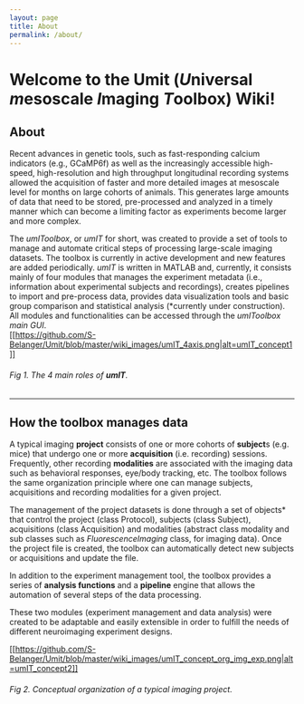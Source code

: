 ```yaml
---
layout: page
title: About
permalink: /about/
---
```


# Welcome to the Umit (*U*niversal *m*esoscale *I*maging *T*oolbox) Wiki!  
## About  
Recent advances in genetic tools, such as fast-responding calcium indicators (e.g., GCaMP6f) as well as the increasingly accessible high-speed, high-resolution and high throughput longitudinal recording systems allowed the acquisition of faster and more detailed images at mesoscale level for months on large cohorts of animals. This generates large amounts of data that need to be stored, pre-processed and analyzed in a timely manner which can become a limiting factor as experiments become larger and more complex.   

The *umIToolbox*, or *umIT* for short,  was created to provide a set of tools to manage and automate critical steps of processing large-scale imaging datasets. The toolbox is currently in active development and new features are added periodically. *umIT* is written in MATLAB and, currently, it consists mainly of four modules that manages the experiment metadata (i.e., information about experimental subjects and recordings), creates pipelines to import and pre-process data, provides data visualization tools and basic group comparison and statistical analysis (*currently under construction). All modules and functionalities can be accessed through the *umIToolbox main GUI*.   
[[https://github.com/S-Belanger/Umit/blob/master/wiki_images/umIT_4axis.png|alt=umIT_concept1]]
###### Fig 1. The 4 main roles of **umIT**.

***



## How the toolbox manages data   
A typical imaging **project** consists of one or more cohorts of **subject**s (e.g. mice) that undergo one or more **acquisition** (i.e. recording) sessions. Frequently, other recording **modalities** are associated with the imaging data such as behavioral responses, eye/body tracking, etc. The toolbox follows the same organization principle where one can manage subjects, acquisitions and recording modalities for a given project.   

The management of the project datasets is done through a set of objects* that control the project (class Protocol), subjects (class Subject), acquisitions (class Acquisition) and modalities (abstract class modality and sub classes such as *FluorescenceImaging* class, for imaging data). Once the project file is created, the toolbox can automatically detect new subjects or acquisitions and update the file.   

In addition to the experiment management tool, the toolbox provides a series of **analysis functions** and a **pipeline** engine that allows the automation of several steps of the data processing.    

These two modules (experiment management and data analysis) were created to be adaptable and easily extensible in order to fulfill the needs of different neuroimaging experiment designs.    
   

[[https://github.com/S-Belanger/Umit/blob/master/wiki_images/umIT_concept_org_img_exp.png|alt=umIT_concept2]]   
###### Fig 2. Conceptual organization of a typical imaging project.


